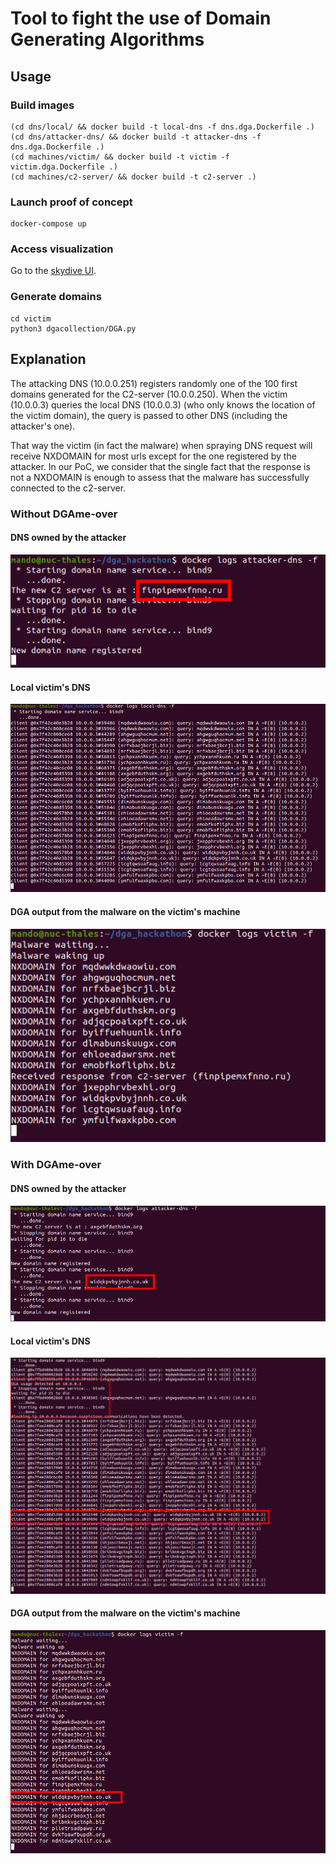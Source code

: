 # Tool to fight the use of Domain Generating Algorithms

## Usage

### Build images

```shell
(cd dns/local/ && docker build -t local-dns -f dns.dga.Dockerfile .)
(cd dns/attacker-dns/ && docker build -t attacker-dns -f dns.dga.Dockerfile .)
(cd machines/victim/ && docker build -t victim -f victim.dga.Dockerfile .)
(cd machines/c2-server/ && docker build -t c2-server .)
```

### Launch proof of concept

```shell
docker-compose up
```

### Access visualization

Go to the [skydive UI](http://localhost:8082/ui/topology).

### Generate domains

```shell
cd victim
python3 dgacollection/DGA.py
```

## Explanation

The attacking DNS (10.0.0.251) registers randomly one of the 100 first domains generated for the C2-server (10.0.0.250). When the victim (10.0.0.3) queries the local DNS (10.0.0.3) (who only knows the location of the victim domain), the query is passed to other DNS (including the attacker's one).

That way the victim (in fact the malware) when spraying DNS request will receive NXDOMAIN for most urls except for the one registered by the attacker. In our PoC, we consider that the single fact that the response is not a NXDOMAIN is enough to assess that the malware has successfully connected to the c2-server.

### Without DGAme-over

#### DNS owned by the attacker

![a](pictures/attackers_dns_no_protection.png)

#### Local victim's DNS

![b](pictures/local_dns_no_protection.png)

#### DGA output from the malware on the victim's machine

![c](pictures/victim_no_protection.png)


### With DGAme-over

#### DNS owned by the attacker

![a](pictures/attackers_dns.png)

#### Local victim's DNS

![b](pictures/local_dns.png)

#### DGA output from the malware on the victim's machine

![c](pictures/victim.png)
